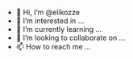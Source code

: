 - 👋 Hi, I’m @elikozze
- 👀 I’m interested in ...
- 🌱 I’m currently learning ...
- 💞️ I’m looking to collaborate on ...
- 📫 How to reach me ...

<!---
elikozze/elikozze is a ✨ special ✨ repository because its `README.md` (this file) appears on your GitHub profile.
You can click the Preview link to take a look at your changes.
--->
